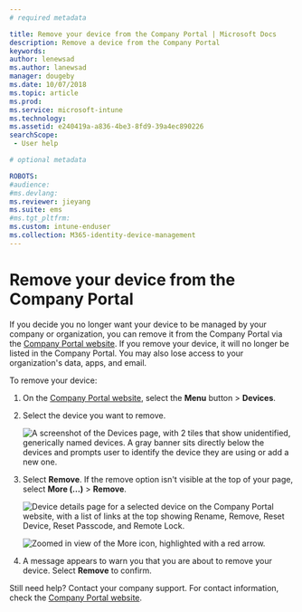 ```yaml
---
# required metadata

title: Remove your device from the Company Portal | Microsoft Docs
description: Remove a device from the Company Portal
keywords:
author: lenewsad
ms.author: lanewsad
manager: dougeby
ms.date: 10/07/2018
ms.topic: article
ms.prod:
ms.service: microsoft-intune
ms.technology:
ms.assetid: e240419a-a836-4be3-8fd9-39a4ec890226
searchScope:
 - User help

# optional metadata

ROBOTS:  
#audience:
#ms.devlang:
ms.reviewer: jieyang
ms.suite: ems
#ms.tgt_pltfrm:
ms.custom: intune-enduser
ms.collection: M365-identity-device-management
---
```

# Remove your device from the Company Portal

If you decide you no longer want your device to be managed by your company or organization, you can remove it from the Company Portal via the [Company Portal website](https://go.microsoft.com/fwlink/?linkid=2010980). If you remove your device, it will no longer be listed in the Company Portal. You may also lose access to your organization's data, apps, and email.

To remove your device:

1. On the [Company Portal website](https://portal.manage.microsoft.com), select the __Menu__ button > __Devices__.  

2. Select the device you want to remove.  

    ![A screenshot of the Devices page, with 2 tiles that show unidentified, generically named devices. A gray banner sits directly below the devices and prompts user to identify the device they are using or add a new one.](./media/rename-reset-device-step2-1808.png) 

3. Select **Remove**. If the remove option isn't visible at the top of your page, select **More (…)** > **Remove**.  

   ![Device details page for a selected device on the Company Portal website, with a list of links at the top showing Rename, Remove, Reset Device, Reset Passcode, and Remote Lock. ](./media/rename-reset-device-1808.png)  

    ![Zoomed in view of the More icon, highlighted with a red arrow.](./media/rename-reset-device-step3-more-1808.png)   

4. A message appears to warn you that you are about to remove your device. Select **Remove** to confirm.  

Still need help? Contact your company support. For contact information, check the [Company Portal website](https://go.microsoft.com/fwlink/?linkid=2010980).
